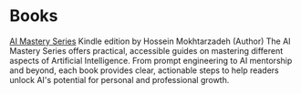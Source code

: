 # Books

[AI Mastery Series]([url](https://www.amazon.com.au/dp/B0DJSJ14VP?binding=kindle_edition&ref=dbs_dp_rwt_sb_pc_tkin))
Kindle edition
by Hossein Mokhtarzadeh (Author)
The AI Mastery Series offers practical, accessible guides on mastering different aspects of Artificial Intelligence. From prompt engineering to AI mentorship and beyond, each book provides clear, actionable steps to help readers unlock AI's potential for personal and professional growth.
